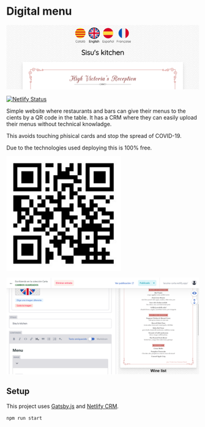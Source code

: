 # Digital menu

![Screenshot preview](/screenshot.png)

[![Netlify Status](https://api.netlify.com/api/v1/badges/8dafb065-2929-4f07-8128-2d8024147d87/deploy-status)](https://app.netlify.com/sites/lacuina-carta/deploys)

Simple website where restaurants and bars can give their menus to the cients by a QR code in the table. It has a CRM where they can easily upload their menus without technical knowladge.

This avoids touching phisical cards and stop the spread of COVID-19.

Due to the technologies used deploying this is 100% free.

<img src="/qr.jpeg" style="width: 300px; text-align: center;">

![Screenshot admin preview](/screenshot-admin.png)

## Setup

This project uses [Gatsby.js](https://www.gatsbyjs.org/) and [Netlify CRM](https://www.netlifycms.org/).

```bash
npm run start
```
